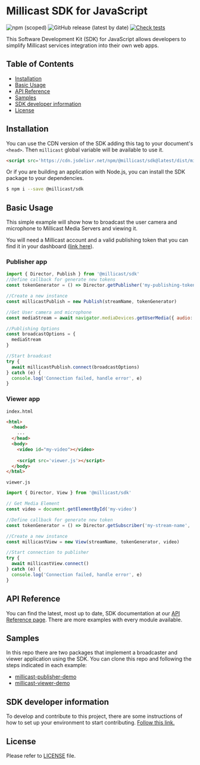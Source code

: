 # Millicast SDK for JavaScript
<!-- TODO: Add badges: NPM, build, tests, etc. -->
![npm (scoped)](https://img.shields.io/npm/v/@millicast/sdk)
![GitHub release (latest by date)](https://img.shields.io/github/v/release/millicast/millicast-sdk)
[![Check tests](https://github.com/millicast/millicast-sdk/actions/workflows/check-tests.yml/badge.svg?branch=main)](https://github.com/millicast/millicast-sdk/actions/workflows/check-tests.yml)

This Software Development Kit (SDK) for JavaScript allows developers to simplify Millicast services integration into their own web apps.

## Table of Contents
* [Installation](#installation)
* [Basic Usage](#basic-usage)
* [API Reference](#api-reference)
* [Samples](#samples)
* [SDK developer information](#sdk-developer-information)
* [License](#license)


## Installation
You can use the CDN version of the SDK adding this tag to your document's `<head>`. Then `millicast` global variable will be available to use it.
```html
<script src='https://cdn.jsdelivr.net/npm/@millicast/sdk@latest/dist/millicast.umd.js'></script>
```

Or if you are building an application with Node.js, you can install the SDK package to your dependencies.


```sh
$ npm i --save @millicast/sdk
```

## Basic Usage
This simple example will show how to broadcast the user camera and microphone to Millicast Media Servers and viewing it.

You will need a Millicast account and a valid publishing token that you can find it in your dashboard ([link here](https://dash.millicast.com/#/signin)).


### Publisher app


```javascript
import { Director, Publish } from '@millicast/sdk'
//Define callback for generate new tokens
const tokenGenerator = () => Director.getPublisher('my-publishing-token', 'my-stream-name')

//Create a new instance
const millicastPublish = new Publish(streamName, tokenGenerator)

//Get User camera and microphone
const mediaStream = await navigator.mediaDevices.getUserMedia({ audio: true, video: true })

//Publishing Options
const broadcastOptions = {
  mediaStream
}

//Start broadcast
try {
  await millicastPublish.connect(broadcastOptions)
} catch (e) {
  console.log('Connection failed, handle error', e)
}
```


### Viewer app

`index.html`
```html
<html>
  <head>
    ...
  </head>
  <body>
    <video id="my-video"></video>
    
    <script src='viewer.js'></script>
  </body>
</html>
```
`viewer.js`
```javascript
import { Director, View } from '@millicast/sdk'

// Get Media Element
const video = document.getElementById('my-video')

//Define callback for generate new token
const tokenGenerator = () => Director.getSubscriber('my-stream-name', 'my-account-id')

//Create a new instance
const millicastView = new View(streamName, tokenGenerator, video)

//Start connection to publisher
try {
  await millicastView.connect()
} catch (e) {
  console.log('Connection failed, handle error', e)
}
```
## API Reference
You can find the latest, most up to date, SDK documentation at our [API Reference page](https://millicast.github.io/millicast-sdk/). There are more examples with every module available.

## Samples
In this repo there are two packages that implement a broadcaster and viewer application using the SDK.
You can clone this repo and following the steps indicated in each example:
* [millicast-publisher-demo](https://github.com/millicast/millicast-sdk/tree/main/packages/millicast-publisher-demo#readme)
* [millicast-viewer-demo](https://github.com/millicast/millicast-sdk/tree/main/packages/millicast-viewer-demo#readme)

## SDK developer information
To develop and contribute to this project, there are some instructions of how to set up your environment to start contributing. [Follow this link.](https://github.com/millicast/millicast-sdk/blob/main/developer-info.md)

## License
Please refer to [LICENSE](https://github.com/millicast/millicast-sdk/blob/main/LICENSE) file.
